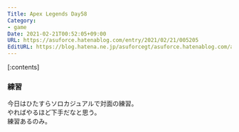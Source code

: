 ```yaml
---
Title: Apex Legends Day58
Category:
- game
Date: 2021-02-21T00:52:05+09:00
URL: https://asuforce.hatenablog.com/entry/2021/02/21/005205
EditURL: https://blog.hatena.ne.jp/asuforcegt/asuforce.hatenablog.com/atom/entry/26006613694277476
---
```


[:contents]

### 練習

今日はひたすらソロカジュアルで対面の練習。  
やればやるほど下手だなと思う。  
練習あるのみ。
